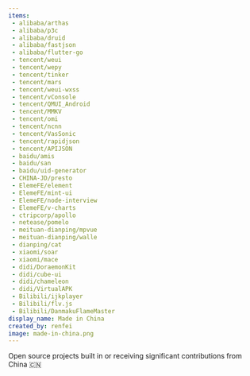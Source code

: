 ```yaml
---
items:
 - alibaba/arthas
 - alibaba/p3c
 - alibaba/druid
 - alibaba/fastjson
 - alibaba/flutter-go
 - tencent/weui
 - tencent/wepy
 - tencent/tinker
 - tencent/mars
 - tencent/weui-wxss
 - tencent/vConsole
 - tencent/QMUI_Android
 - tencent/MMKV
 - tencent/omi
 - tencent/ncnn
 - tencent/VasSonic
 - tencent/rapidjson
 - tencent/APIJSON
 - baidu/amis
 - baidu/san
 - baidu/uid-generator
 - CHINA-JD/presto
 - ElemeFE/element
 - ElemeFE/mint-ui
 - ElemeFE/node-interview
 - ElemeFE/v-charts
 - ctripcorp/apollo
 - netease/pomelo
 - meituan-dianping/mpvue
 - meituan-dianping/walle
 - dianping/cat
 - xiaomi/soar
 - xiaomi/mace
 - didi/DoraemonKit
 - didi/cube-ui
 - didi/chameleon
 - didi/VirtualAPK
 - Bilibili/ijkplayer
 - Bilibili/flv.js
 - Bilibili/DanmakuFlameMaster
display_name: Made in China
created_by: renfei
image: made-in-china.png
---
```

Open source projects built in or receiving significant contributions from China :cn:

